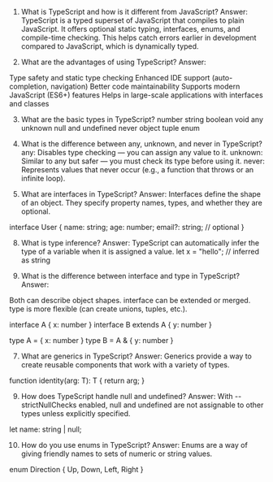 1. What is TypeScript and how is it different from JavaScript?
Answer: TypeScript is a typed superset of JavaScript that compiles to plain JavaScript. It offers optional static typing, interfaces, enums, and compile-time checking. This helps catch errors earlier in development compared to JavaScript, which is dynamically typed.

2. What are the advantages of using TypeScript?
Answer:

Type safety and static type checking
Enhanced IDE support (auto-completion, navigation)
Better code maintainability
Supports modern JavaScript (ES6+) features
Helps in large-scale applications with interfaces and classes

3. What are the basic types in TypeScript?
number
string
boolean
void
any
unknown
null and undefined
never
object
tuple
enum

4. What is the difference between any, unknown, and never in TypeScript?
any: Disables type checking — you can assign any value to it.
unknown: Similar to any but safer — you must check its type before using it.
never: Represents values that never occur (e.g., a function that throws or an infinite loop).

5. What are interfaces in TypeScript?
Answer: Interfaces define the shape of an object. They specify property names, types, and whether they are optional.


interface User {
  name: string;
  age: number;
  email?: string; // optional
}

8. What is type inference?
Answer: TypeScript can automatically infer the type of a variable when it is assigned a value.
let x = "hello"; // inferred as string

6. What is the difference between interface and type in TypeScript?
Answer:

Both can describe object shapes.
interface can be extended or merged.
type is more flexible (can create unions, tuples, etc.).

interface A { x: number }
interface B extends A { y: number }

type A = { x: number }
type B = A & { y: number }

7. What are generics in TypeScript?
Answer: Generics provide a way to create reusable components that work with a variety of types.

function identity<T>(arg: T): T {
  return arg;
}

9. How does TypeScript handle null and undefined?
Answer: With --strictNullChecks enabled, null and undefined are not assignable to other types unless explicitly specified.

let name: string | null;

10. How do you use enums in TypeScript?
Answer: Enums are a way of giving friendly names to sets of numeric or string values.

enum Direction {
  Up,
  Down,
  Left,
  Right
}

